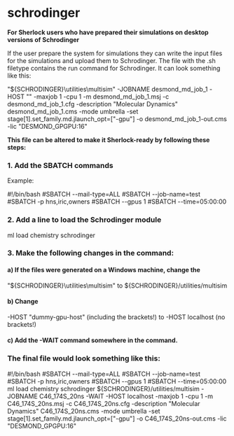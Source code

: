 # schrodinger

<b>For Sherlock users who have prepared their simulations on desktop versions of Schrodinger</b>

If the user prepare the system for simulations they can write the input files for the simulations and upload them to Schrodinger. The file with the .sh filetype contains the run command for Schrodinger. It can look something like this:

"${SCHRODINGER}\utilities\multisim" -JOBNAME desmond_md_job_1 -HOST "<dummy-gpu-host>" -maxjob 1 -cpu 1 -m desmond_md_job_1.msj -c desmond_md_job_1.cfg -description "Molecular Dynamics" desmond_md_job_1.cms -mode umbrella -set stage[1].set_family.md.jlaunch_opt=["-gpu"] -o desmond_md_job_1-out.cms -lic "DESMOND_GPGPU:16"

<b>This file can be altered to make it Sherlock-ready by following these steps:</b>

<h3>1.	Add the SBATCH commands</h3>

Example:

#!/bin/bash
#SBATCH --mail-type=ALL
#SBATCH --job-name=test
#SBATCH -p hns,iric,owners
#SBATCH --gpus 1
#SBATCH --time=05:00:00

<h3>2.	Add a line to load the Schrodinger module</h3>

ml load chemistry schrodinger

<h3>3.	Make the following changes in the command:</h3>

<h4>a)	If the files were generated on a Windows machine, change the</h4>
"${SCHRODINGER}\utilities\multisim" 
to 
${SCHRODINGER}/utilities/multisim

<h4>b)	Change </h4>
-HOST "dummy-gpu-host" (including the brackets!)
to 
-HOST localhost (no brackets!)

<h4>c)	Add the -WAIT command somewhere in the command.</h4>

<h3>The final file would look something like this:</h3>

#!/bin/bash
#SBATCH --mail-type=ALL
#SBATCH --job-name=test
#SBATCH -p hns,iric,owners
#SBATCH --gpus 1
#SBATCH --time=05:00:00
ml load chemistry schrodinger
${SCHRODINGER}/utilities/multisim -JOBNAME C46_174S_20ns -WAIT -HOST localhost -maxjob 1 -cpu 1 -m C46_174S_20ns.msj -c C46_174S_20ns.cfg -description "Molecular Dynamics" C46_174S_20ns.cms -mode umbrella -set stage[1].set_family.md.jlaunch_opt=["-gpu"] -o C46_174S_20ns-out.cms -lic "DESMOND_GPGPU:16"
